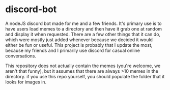 # discord-bot
A nodeJS discord bot made for me and a few friends. 
It's primary use is to have users load memes to a directory and then have it grab one at random and display it when requested. There are a few other things that it can do, which were mostly just added whenever because we decided it would either be fun or useful. This project is probably that I update the most, because my friends and I primarily use discord for casual online conversations.

This repository does not actually contain the memes (you're welcome, we aren't that funny), but it assumes that there are always >10 memes in the directory. if you use this repo yourself, you should populate the folder that it looks for images in. 

